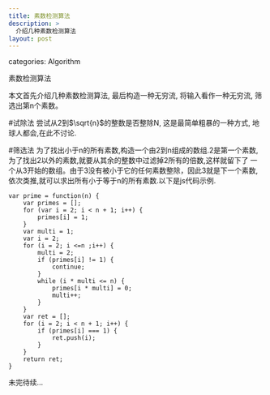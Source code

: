 ```yaml
---
title: 素数检测算法
description: >
  介绍几种素数检测算法
layout: post
---
```




categories: Algorithm

素数检测算法

本文首先介绍几种素数检测算法, 最后构造一种无穷流, 将输入看作一种无穷流, 筛选出第n个素数。

#试除法
尝试从2到$\sqrt{n}$的整数是否整除N, 这是最简单粗暴的一种方式, 地球人都会,在此不讨论.

#筛选法
为了找出小于n的所有素数,构造一个由2到n组成的数组.2是第一个素数, 为了找出2以外的素数,就要从其余的整数中过滤掉2所有的倍数,这样就留下了
一个从3开始的数组。由于3没有被小于它的任何素数整除，因此3就是下一个素数,依次类推,就可以求出所有小于等于n的所有素数.以下是js代码示例.

```
var prime = function(n) {
	var primes = [];
	for (var i = 2; i < n + 1; i++) {
		primes[i] = 1;
	}
	var multi = 1;
	var i = 2;
	for (i = 2; i <=n ;i++) {
		multi = 2;
		if (primes[i] != 1) {
			continue;
		}
		while (i * multi <= n) {
			primes[i * multi] = 0;
			multi++;
		}
	}
	var ret = [];
	for (i = 2; i < n + 1; i++) {
		if (primes[i] === 1) {
			ret.push(i);
		}
	}
	return ret;
}
```

未完待续...